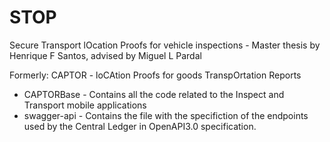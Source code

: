 # STOP

Secure Transport lOcation Proofs for vehicle inspections - Master thesis by Henrique F Santos, advised by Miguel L Pardal

Formerly: CAPTOR - loCAtion Proofs for goods TranspOrtation Reports

- CAPTORBase - Contains all the code related to the Inspect and Transport mobile applications
- swagger-api - Contains the file with the specifiction of the endpoints used by the Central Ledger in OpenAPI3.0 specification.
